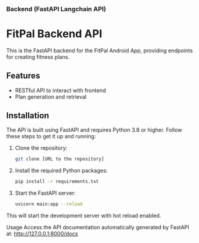 ### Backend (FastAPI Langchain API)

# FitPal Backend API

This is the FastAPI backend for the FitPal Android App, providing endpoints for creating fitness plans.

## Features

- RESTful API to interact with frontend
- Plan generation and retrieval

## Installation

The API is built using FastAPI and requires Python 3.8 or higher. Follow these steps to get it up and running:

1. Clone the repository:
   ```bash
   git clone [URL to the repository]
2. Install the required Python packages:
   ```bash
   pip install -r requirements.txt
3. Start the FastAPI server:
   ```bash
   uvicorn main:app --reload
   
This will start the development server with hot reload enabled.

Usage
Access the API documentation automatically generated by FastAPI at:
http://127.0.0.1:8000/docs
